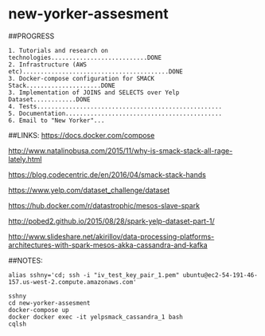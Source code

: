 # new-yorker-assesment

##PROGRESS
```
1. Tutorials and research on technologies...........................DONE
2. Infrastructure (AWS etc).........................................DONE
3. Docker-compose configuration for SMACK Stack.....................DONE
3. Implementation of JOINS and SELECTS over Yelp Dataset............DONE
4. Tests....................................................
5. Documentation............................................
6. Email to "New Yorker"...
```

##LINKS:
https://docs.docker.com/compose

http://www.natalinobusa.com/2015/11/why-is-smack-stack-all-rage-lately.html

https://blog.codecentric.de/en/2016/04/smack-stack-hands

https://www.yelp.com/dataset_challenge/dataset

https://hub.docker.com/r/datastrophic/mesos-slave-spark

http://pobed2.github.io/2015/08/28/spark-yelp-dataset-part-1/

http://www.slideshare.net/akirillov/data-processing-platforms-architectures-with-spark-mesos-akka-cassandra-and-kafka

##NOTES:
```
alias sshny='cd; ssh -i "iv_test_key_pair_1.pem" ubuntu@ec2-54-191-46-157.us-west-2.compute.amazonaws.com'

sshny
cd new-yorker-assesment
docker-compose up
docker docker exec -it yelpsmack_cassandra_1 bash
cqlsh
```
